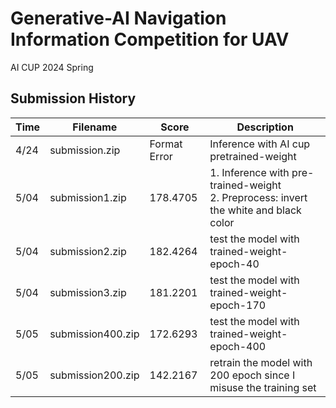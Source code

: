 # Generative-AI Navigation Information Competition for UAV

AI CUP 2024 Spring

## Submission History
| Time | Filename | Score | Description |
| --- | --- | --- | --- |
| 4/24 |submission.zip|Format Error| Inference with AI cup pretrained-weight|
|5/04 |submission1.zip|178.4705| 1. Inference with pre-trained-weight <br>2. Preprocess: invert the white and black color|
|5/04 |submission2.zip|182.4264| test the model with trained-weight-epoch-40|
|5/04 |submission3.zip|181.2201| test the model with trained-weight-epoch-170|
|5/05 |submission400.zip|172.6293| test the model with trained-weight-epoch-400|
|5/05 |submission200.zip|142.2167| retrain the model with 200 epoch since I misuse the training set|